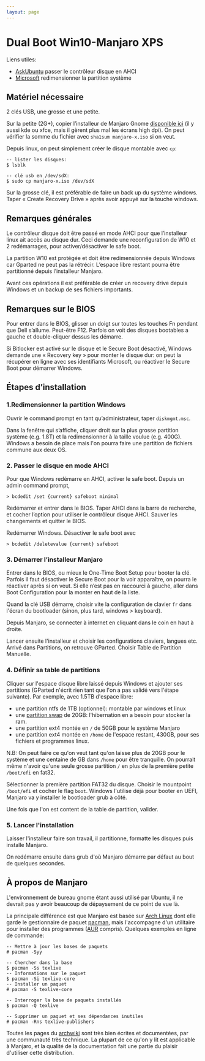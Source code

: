 ```yaml
---
layout: page
--- 
```


[swap]: https://wiki.archlinux.org/title/Partitioning#Swap

# Dual Boot Win10-Manjaro XPS

Liens utiles: 
- [AskUbuntu](https://askubuntu.com/questions/696413#answer-743329) passer le contrôleur disque en AHCI
- [Microsoft](https://answers.microsoft.com/en-us/windows/forum/windows_10-files-winpc/resize-windows-10-system-partition/914938c2-a0f7-4ad0-9730-230ac6fe38ba) redimensionner la partition système



## Matériel nécessaire 

2 clés USB, une grosse et une petite. 

Sur la petite (2G+), copier l’installeur de Manjaro Gnome [disponible ici](https://manjaro.org/downloads/official/gnome/) 
(il y aussi kde ou xfce, mais il gèrent plus mal les écrans high dpi). 
On peut vérifier la somme du fichier avec `sha1sum manjaro-x.iso` si on veut.

Depuis linux, on peut simplement créer le disque montable avec `cp`:


````
-- lister les disques:
$ lsblk

-- clé usb en /dev/sdX:
$ sudo cp manjaro-x.iso /dev/sdX
````

Sur la grosse clé, il est préférable de faire un back up du système windows. Taper « Create Recovery Drive » après avoir appuyé sur la touche windows.

## Remarques générales 

Le contrôleur disque doit être passé en mode AHCI pour que l’installeur linux ait accès au disque dur. Ceci demande une reconfiguration de W10 et 2 redémarrages, pour activer/désactiver le safe boot. 

La partition W10 est protégée et doit être redimensionnée depuis Windows car Gparted ne peut pas la rétrécir. L’espace libre restant pourra être partitionné depuis l’installeur Manjaro. 

Avant ces opérations il est préférable de créer un recovery drive depuis Windows et un backup de ses fichiers importants. 

## Remarques sur le BIOS

Pour entrer dans le BIOS, glisser un doigt sur toutes les touches Fn pendant que Dell s’allume. 
Peut-être F12. Parfois on voit des disques bootables a gauche et double-cliquer dessus les démarre. 

Si Bitlocker est activé sur le disque et le Secure Boot désactivé, Windows demande une « Recovery key » pour monter le disque dur: on peut la récupérer en ligne avec ses identifiants Microsoft, ou réactiver le Secure Boot pour démarrer Windows. 

## Étapes d’installation
	
### 1.Redimensionner la partition Windows

Ouvrir le command prompt en tant qu’administrateur, taper `diskmgmt.msc`. 

Dans la fenêtre qui s’affiche, cliquer droit sur la plus grosse partition système (e.g. 1.8T) et la redimensionner à la taille voulue (e.g. 400G). Windows a besoin de place mais l'on pourra faire une partition de fichiers commune aux deux OS. 

### 2. Passer le disque en mode AHCI

Pour que Windows redémarre en AHCI, activer le safe boot. Depuis un admin command prompt,
```
> bcdedit /set {current} safeboot minimal
```
Redémarrer et entrer dans le BIOS. Taper AHCI dans la barre de recherche, et cocher l’option pour utiliser le contrôleur disque AHCI. Sauver les changements et quitter le BIOS. 

Redémarrer Windows. Désactiver le safe boot avec 
```
> bcdedit /deletevalue {current} safeboot
```

### 3. Démarrer l’installeur Manjaro

Entrer dans le BIOS, ou mieux le One-Time Boot Setup pour booter la clé. Parfois il faut désactiver le Secure Boot pour la voir apparaître, on pourra le réactiver après si on veut. Si elle n’est pas en raccourci à gauche, aller dans Boot Configuration pour la monter en haut de la liste.

Quand la clé USB démarre, choisir vite la configuration de clavier `fr` dans l'écran du bootloader (sinon, plus tard, windows > keyboard).

Depuis Manjaro, se connecter à internet en cliquant dans le coin en haut à droite. 

Lancer ensuite l'installeur et choisir les configurations claviers,
langues etc. Arrivé dans Partitions, on retrouve GParted. Choisir Table de Partition Manuelle.

### 4. Définir sa table de partitions

Cliquer sur l'espace disque libre laissé depuis Windows et ajouter 
ses partitions (GParted n'écrit rien tant que l'on a pas
validé vers l'étape suivante). Par exemple, avec 1.5TB d'espace libre: 

- une partition ntfs de 1TB (optionnel): montable par windows et linux
- une [partition swap][swap] de 20GB: l'hibernation en a besoin pour stocker la ram. 
- une partition ext4 montée en `/` de 50GB  pour le système Manjaro
- une partition ext4 montée en `/home` de l'espace restant, 430GB, pour ses fichiers et programmes linux.

N.B: On peut faire ce qu'on veut tant qu'on laisse plus de 20GB pour
le système et une centaine de GB dans `/home` pour être tranquille.
On pourrait même n'avoir qu'une seule grosse partition `/` en plus de la première petite 
`/boot/efi` en fat32. 

Sélectionner la première partition FAT32 du disque. 
Choisir le mountpoint `/boot/efi` et cocher le flag `boot`. 
Windows l'utilise déjà pour booter en UEFI, Manjaro va 
y installer le bootloader grub à côté.


Une fois que l'on est content de la table de partition, valider. 

### 5. Lancer l'installation 

Laisser l'installeur faire son travail, il  partitionne, formatte les disques puis installe Manjaro. 

On redémarre ensuite dans grub d'où Manjaro démarre par défaut au bout de quelques secondes. 

## &Agrave; propos de Manjaro

L'environnement de bureau gnome étant aussi utilisé par Ubuntu, il ne devrait pas y avoir beaucoup de dépaysement de ce point de vue là. 

La principale différence est que Manjaro est basée sur [Arch Linux](http://archlinux.org) dont elle garde le gestionnaire de paquet [pacman](https://wiki.archlinux.org/title/Pacman), mais l'accompagne d'un utilitaire pour installer des programmes ([AUR](https://aur.archlinux.org/) compris). Quelques exemples en ligne de commande:

```
-- Mettre à jour les bases de paquets
# pacman -Syy

-- Chercher dans la base
$ pacman -Ss texlive
-- Informations sur le paquet
$ pacman -Si texlive-core
-- Installer un paquet
# pacman -S texlive-core

-- Interroger la base de paquets installés
$ pacman -Q texlive

-- Supprimer un paquet et ses dépendances inutiles
# pacman -Rns texlive-publishers
```

Toutes les pages du [archwiki](https://wiki.archlinux.org) sont très bien écrites et documentées, par une communauté très technique. La plupart de ce qu'on y lit est applicable à Manjaro, et la qualité de la documentation fait une partie du plaisir d'utiliser cette distribution. 
